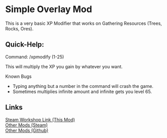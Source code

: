 # Simple Overlay Mod
This is a very basic XP Modifier that works on Gathering Resources (Trees, Rocks, Ores).

## Quick-Help:
Command: /xpmodify (1-25)

This will multiply the XP you gain by whatever you want.

Known Bugs
- Typing anything but a number in the command will crash the game.
- Sometimes multiplies infinite amount and infinite gets you level 65.

## Links
<a href="https://steamcommunity.com/sharedfiles/filedetails/?id=2292507442">Steam Workshop Link (This Mod)</a><br>
<a href="https://steamcommunity.com/profiles/76561199083717641/myworkshopfiles/?appid=751780">Other Mods (Steam)</a><br>
<a href="https://github.com/CainDev/Forager-Mods">Other Mods (Github)</a>
